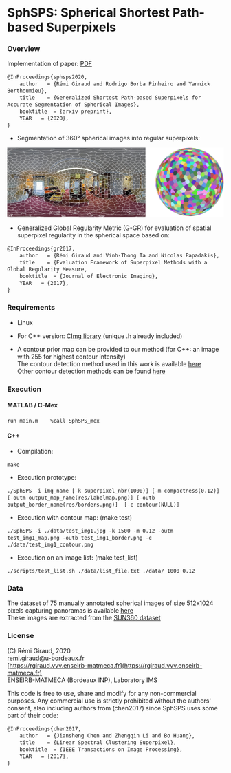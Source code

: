# SphSPS: Spherical Shortest Path-based Superpixels

### Overview

Implementation of paper:   [PDF]()
```
@InProceedings{sphsps2020,
    author   = {Rémi Giraud and Rodrigo Borba Pinheiro and Yannick Berthoumieu},
    title    = {Generalized Shortest Path-based Superpixels for Accurate Segmentation of Spherical Images},
    booktitle  = {arxiv preprint},
    YEAR   = {2020},
}
```

- Segmentation of 360° spherical images into regular superpixels: 

![image](./Figures/sphsps_example.png)

- Generalized Global Regularity Metric (G-GR) for evaluation of spatial superpixel regularity in the spherical space based on:
```
@InProceedings{gr2017,
    author   = {Rémi Giraud and Vinh-Thong Ta and Nicolas Papadakis},
    title    = {Evaluation Framework of Superpixel Methods with a Global Regularity Measure,
    booktitle  = {Journal of Electronic Imaging},
    YEAR   = {2017},
}
```


### Requirements

- Linux

- For C++ version:  [CImg library](http://cimg.eu/)  (unique .h already included)

- A contour prior map can be provided to our method (for C++: an image with 255 for highest contour intensity)  
The contour detection method used in this work is available [here](https://github.com/sniklaus/pytorch-hed)  
Other contour detection methods can be found [here](https://www2.eecs.berkeley.edu/Research/Projects/CS/vision/grouping/resources.html)



### Execution

#### MATLAB / C-Mex
```
run main.m    %call SphSPS_mex
```


#### C++

- Compilation:
```
make
```

- Execution prototype:
```
./SphSPS -i img_name [-k superpixel_nbr(1000)] [-m compactness(0.12)]  [-outm output_map_name(res/labelmap.png)] [-outb output_border_name(res/borders.png)]  [-c contour(NULL)]
```
- Execution with contour map:  (make test)
``` 
./SphSPS -i ./data/test_img1.jpg -k 1500 -m 0.12 -outm test_img1_map.png -outb test_img1_border.png -c ./data/test_img1_contour.png
```
- Execution on an image list:  (make test_list)
```
./scripts/test_list.sh ./data/list_file.txt ./data/ 1000 0.12
```

### Data

The dataset of 75 manually annotated spherical images of size 512x1024 pixels capturing panoramas is available 
[here](https://github.com/tdsuper/SphericalSuperpixels)  
These images are extracted from the [SUN360 dataset](https://vision.princeton.edu/projects/2012/SUN360/data/) 


### License

(C) Rémi Giraud, 2020  
remi.giraud@u-bordeaux.fr  
[https://rgiraud.vvv.enseirb-matmeca.fr](https://rgiraud.vvv.enseirb-matmeca.fr)  
ENSEIRB-MATMECA (Bordeaux INP), Laboratory IMS

This code is free to use, share and modify for any non-commercial purposes.
Any commercial use is strictly prohibited without the authors' consent, also including authors from (chen2017) since SphSPS uses some part of their code:
```
@InProceedings{chen2017,
    author   = {Jiansheng Chen and Zhengqin Li and Bo Huang},
    title    = {Linear Spectral Clustering Superpixel},
    booktitle  = {IEEE Transactions on Image Processing},
    YEAR   = {2017},
}
```
